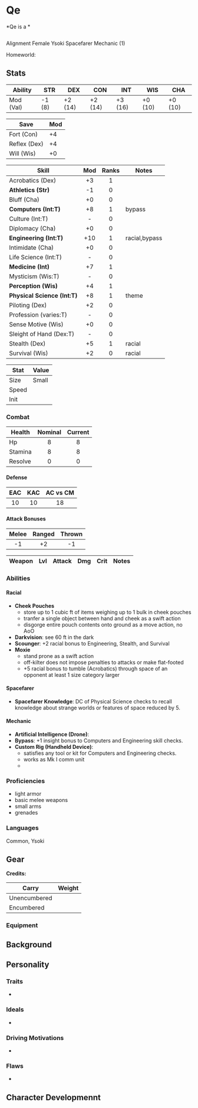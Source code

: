 # Qe
*Qe is a *

![]()

Alignment Female Ysoki Spacefarer Mechanic (1)

Homeworld: 

## Stats

|**Ability**|**STR**|**DEX**|**CON**|**INT**|**WIS**|**CHA**|
| ---- | ---- | ---- | ---- | ---- | ---- | ---- |
|Mod (Val)| -1 (8) | +2 (14) | +2 (14) | +3 (16) | +0 (10) | +0 (10) |

| Save | Mod |
| ---- | --- |
| Fort (Con) | +4 |
| Reflex (Dex) | +4 |
| Will (Wis) | +0 |

| Skill | Mod | Ranks | Notes
| ---- | :--: | :---: | ----- |
| Acrobatics (Dex) | +3 | 1 ||
| **Athletics (Str)** | -1 | 0 ||
| Bluff (Cha) | +0 | 0 ||
| **Computers (Int:T)** | +8 | 1 |bypass|
| Culture (Int:T) | - | 0 ||
| Diplomacy (Cha) | +0 | 0 ||
| **Engineering (Int:T)** | +10 | 1 |racial,bypass|
| Intimidate (Cha) | +0 | 0 ||
| Life Science (Int:T) | - | 0 ||
| **Medicine (Int)**| +7 | 1 ||
| Mysticism (Wis:T) | - | 0 ||
| **Perception (Wis)** | +4 | 1 ||
| **Physical Science (Int:T)** | +8 | 1 |theme|
| Piloting (Dex) | +2 | 0 ||
| Profession (varies:T) | - | 0 ||
| Sense Motive (Wis) | +0 | 0 ||
| Sleight of Hand (Dex:T) | - | 0 ||
| Stealth (Dex) | +5 | 1 |racial|
| Survival (Wis) | +2 | 0 |racial|

| Stat | Value |
| ---- | ----- |
| Size | Small |
| Speed ||
| Init ||

### Combat

| Health | Nominal | Current |
| ------ | :-----: | :-----: |
| Hp |  8 | 8 |
| Stamina | 8 | 8 |
| Resolve | 0 | 0 |

#### Defense
| EAC | KAC | AC vs CM |
| :-: | :-: | :------: |
| 10 | 10 | 18 |

#### Attack Bonuses

| Melee | Ranged | Thrown |
| :---: | :----: | :----: |
| -1 | +2 | -1 |

| Weapon | Lvl | Attack | Dmg | Crit | Notes |
| ------ | --- | ------ | --- | ---- | ----- |


### Abilities

#### Racial

- **Cheek Pouches**
	- store up to 1 cubic ft of items weighing up to 1 bulk in cheek pouches
	- tranfer a single object between hand and cheek as a swift action
	- disgorge entire pouch contents onto ground as a move action, no AoO
- **Darkvision**: see 60 ft in the dark
- **Scounger**: +2 racial bonus to Engineering, Stealth, and Survival
- **Moxie**
	- stand prone as a swift action
	- off-kilter does not impose penalties to attacks or make flat-footed
	- +5 racial bonus to tumble (Acrobatics) through space of an opponent at least 1 size category larger

#### Spacefarer

- **Spacefarer Knowledge**: DC of Physical Science checks to recall knowledge about 	strange worlds or features of space reduced by 5.

#### Mechanic

- **Artificial Intelligence (Drone)**:
- **Bypass**: +1 insight bonus to Computers and Engineering skill checks.
- **Custom Rig (Handheld Device)**:
	- satisfies any tool or kit for Computers and Engineering checks.
	- works as Mk I comm unit
	-  

### Proficiencies

- light armor
- basic melee weapons
- small arms
- grenades

### Languages

Common, Ysoki

## Gear

**Credits:** 

| Carry | Weight |
| ----- | ------ |
| Unencumbered | |
| Encumbered |

### Equipment

## Background

## Personality
### Traits

- 

### Ideals

- 

### Driving Motivations

- 

### Flaws

- 

## Character Developmennt

